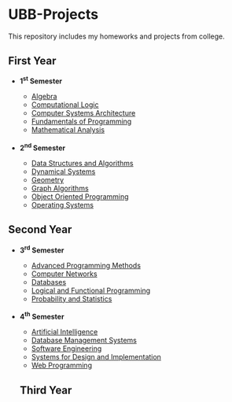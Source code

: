 <h1>UBB-Projects</h1>
This repository includes my homeworks and projects from college.

<h2>First Year</h2>
<ul><li><b>1<sup>st</sup> Semester</b></li>
<ul>
	<li><a href="https://github.com/hognogicristina/UBB-Projects/tree/main/First%20Year/Semester%201/Algebra">Algebra</a></li>
	<li><a href="https://github.com/hognogicristina/UBB-Projects/tree/main/First%20Year/Semester%201/Computational%20Logic">Computational Logic</a></li>
	<li><a href="https://github.com/hognogicristina/UBB-Projects/tree/main/First%20Year/Semester%201/Computer%20Systems%20Architecture">Computer Systems Architecture</a></li>
	<li><a href="https://github.com/hognogicristina/UBB-Projects/tree/main/First%20Year/Semester%201/Fundamentals%20of%20Programming">Fundamentals of Programming</a></li>
	<li><a href="https://github.com/hognogicristina/UBB-Projects/tree/main/First%20Year/Semester%201/Mathematical%20Analysis">Mathematical Analysis</a></li>

<br>
</ul><li><b>2<sup>nd</sup> Semester</b></li>
<ul>
	<li><a href="https://github.com/hognogicristina/UBB-Projects/tree/main/First%20Year/Semester%202/Data%20Structures%20and%20Algorithms">Data Structures and Algorithms</a></li>
	<li><a href="https://github.com/hognogicristina/UBB-Projects/tree/main/First%20Year/Semester%202/Dynamical%20Systems">Dynamical Systems</a></li>
	<li><a href="https://github.com/hognogicristina/UBB-Projects/tree/main/First%20Year/Semester%202/Geometry">Geometry</a></li>
	<li><a href="https://github.com/hognogicristina/UBB-Projects/tree/main/First%20Year/Semester%202/Graph%20Algorithms">Graph Algorithms</a></li>
	<li><a href="https://github.com/hognogicristina/UBB-Projects/tree/main/First%20Year/Semester%202/Object%20Oriented%20Programming">Object Oriented Programming</a></li>
	<li><a href="https://github.com/hognogicristina/UBB-Projects/tree/main/First%20Year/Semester%202/Operating%20Systems">Operating Systems</a></li>
</ul>
</ul>

<h2>Second Year</h2>
<ul><li><b>3<sup>rd</sup> Semester</b></li>
<ul>
	<li><a href="https://github.com/hognogicristina/UBB-Projects/tree/main/Second%20Year/Semester%203/Advanced%20Programming%20Methods">Advanced Programming Methods</a></li>
	<li><a href="https://github.com/hognogicristina/UBB-Projects/tree/main/Second%20Year/Semester%203/Computer%20Networks">Computer Networks</a></li>
	<li><a href="https://github.com/hognogicristina/UBB-Projects/tree/main/Second%20Year/Semester%203/Databases">Databases</a></li>
	<li><a href="https://github.com/hognogicristina/UBB-Projects/tree/main/Second%20Year/Semester%203/Logical%20and%20Functional%20Programming">Logical and Functional Programming</a></li>
	<li><a href="https://github.com/hognogicristina/UBB-Projects/tree/main/Second%20Year/Semester%203/Probabilities%20and%20Statistics">Probability and Statistics</a></li>
</ul>
	
<br>
<li><b>4<sup>th</sup> Semester</b></li>
<ul>
	<li><a href="https://github.com/hognogicristina/UBB-Projects/tree/main/Second%20Year/Semester%204/Artificial%20Intelligence">Artificial Intelligence</a></li>
	<li><a href="https://github.com/hognogicristina/UBB-Projects/tree/main/Second%20Year/Semester%204/Database%20Management%20Systems">Database Management Systems</a></li>
	<li><a href="https://github.com/hognogicristina/UBB-Projects/tree/main/Second%20Year/Semester%204/Software%20Engineering">Software Engineering</a></li>
	<li><a href="https://github.com/hognogicristina/UBB-Projects/tree/main/Second%20Year/Semester%204/Systems%20for%20Design%20and%20Implementation">Systems for Design and Implementation</a></li>
	<li><a href="https://github.com/hognogicristina/UBB-Projects/tree/main/Second%20Year/Semester%204/Web%20Programming">Web Programming</a></li>
</ul>

<h2>Third Year</h2>
